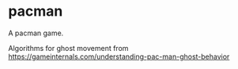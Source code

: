 # pacman
A pacman game.

Algorithms for ghost movement from https://gameinternals.com/understanding-pac-man-ghost-behavior
